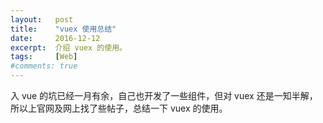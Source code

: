 ```yaml
---
layout:   post
title:    "vuex 使用总结"
date:     2016-12-12
excerpt:  介绍 vuex 的使用。
tags:     [Web]
#comments: true
---
```


入 vue 的坑已经一月有余，自己也开发了一些组件，但对 vuex 还是一知半解，所以上官网及网上找了些帖子，总结一下 vuex 的使用。